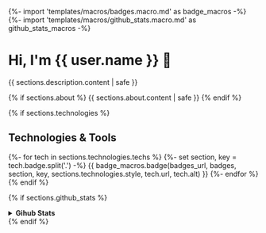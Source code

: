 {%- import 'templates/macros/badges.macro.md' as badge_macros -%}
{%- import 'templates/macros/github_stats.macro.md' as github_stats_macros -%}
# Hi, I'm {{ user.name }} 👋

{{ sections.description.content | safe }}

{% if sections.about %}
{{ sections.about.content | safe }}
{% endif %}

{% if sections.technologies %}
## Technologies & Tools

{%- for tech in sections.technologies.techs %}
{%- set section, key = tech.badge.split('.') -%}
{{ badge_macros.badge(badges_url, badges, section, key, sections.technologies.style, tech.url, tech.alt) }}
{%- endfor %}
{% endif %}

{% if sections.github_stats %}
<details>
    <summary><strong>Gihub Stats</strong></summary>
    {%- if sections.github_stats.stats -%}
    {%- set stats = sections.github_stats.stats -%}
    {{ github_stats_macros.user_stats(user.username, stats.theme, stats.show_icons, stats.alt) }}
    {%- endif -%}
    {%- if sections.github_stats.top_langs %}
    {%- set top_langs = sections.github_stats.top_langs -%}
    {{ github_stats_macros.top_langs(user.username, top_langs.theme, top_langs.layout, top_langs.hide, top_langs.alt) }}
    {%- endif -%}
</details>
{% endif %}